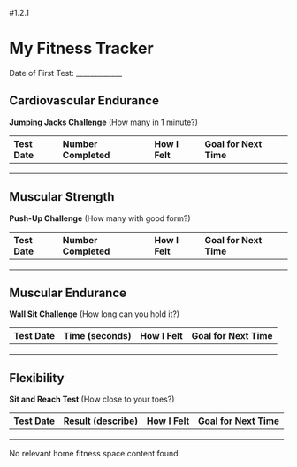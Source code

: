 #1.2.1

# My Fitness Tracker

Date of First Test: \_\_\_\_\_\_\_\_\_\_\_\_\_

## Cardiovascular Endurance

**Jumping Jacks Challenge** (How many in 1 minute?)

| Test Date | Number Completed | How I Felt | Goal for Next Time |
| :---- | :---- | :---- | :---- |
|  |  |  |  |
|  |  |  |  |
|  |  |  |  |

## Muscular Strength

**Push-Up Challenge** (How many with good form?)

| Test Date | Number Completed | How I Felt | Goal for Next Time |
| :---- | :---- | :---- | :---- |
|  |  |  |  |
|  |  |  |  |
|  |  |  |  |

## Muscular Endurance

**Wall Sit Challenge** (How long can you hold it?)

| Test Date | Time (seconds) | How I Felt | Goal for Next Time |
| :---- | :---- | :---- | :---- |
|  |  |  |  |
|  |  |  |  |
|  |  |  |  |

## Flexibility

**Sit and Reach Test** (How close to your toes?)

| Test Date | Result (describe) | How I Felt | Goal for Next Time |
| :---- | :---- | :---- | :---- |
|  |  |  |  |
|  |  |  |  |
|  |  |  |  |

No relevant home fitness space content found.